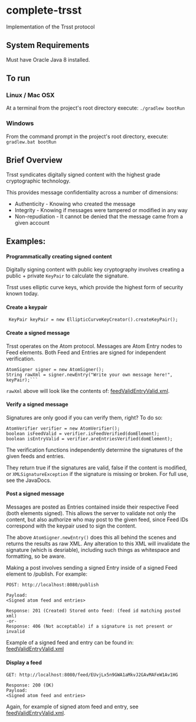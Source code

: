 complete-trsst
=============

Implementation of the Trsst protocol

System Requirements
---------
Must have Oracle Java 8 installed.

To run
-------

### Linux / Mac OSX

At a terminal from the project's root directory execute:
`./gradlew bootRun`

### Windows

From the command prompt in the project's root directory, execute:
`gradlew.bat bootRun`

Brief Overview
--------
Trsst syndicates digitally signed content with the highest grade cryptographic technology.

This provides message confidentiality across a number of dimensions:

- Authenticity - Knowing who created the message
- Integrity - Knowing if messages were tampered or modified in any way
- Non-repudiation - It cannot be denied that the message came from a given account



Examples:
---------

#### Programmatically creating signed content

Digitally signing content with public key cryptography involves creating a public + private `KeyPair` to calculate the signature.

Trsst uses elliptic curve keys, which provide the highest form of security known today.

#### Create a keypair

``` KeyPair keyPair = new EllipticCurveKeyCreator().createKeyPair();``` 

#### Create a signed message

Trsst operates on the Atom protocol.  Messages are Atom Entry nodes to Feed elements.  Both Feed and Entries are signed for independent verification.

    AtomSigner signer = new AtomSigner();
    String rawXml = signer.newEntry("Write your own message here!", keyPair);```

`rawXml` above will look like the contents of: <a href="https://github.com/TheAndruu/complete-trsst/blob/master/ct-core/src/test/resources/com/completetrsst/xml/feedValidEntryValid.xml">feedValidEntryValid.xml</a>.


#### Verify a signed message

Signatures are only good if you can verify them, right?  To do so:

    AtomVerifier verifier = new AtomVerifier();
    boolean isFeedValid = verifier.isFeedVerified(domElement);
    boolean isEntryValid = verifier.areEntriesVerified(domElement);
    
The verification functions independently determine the signatures of the given feeds and entries.  

They return true if the signatures are valid, false if the content is modified, or `XMLSignatureException` if the signature is missing or broken.  For full use, see the JavaDocs.
    

#### Post a signed message

Messages are posted as Entries contained inside their respective Feed (both elements signed).  This allows the server to validate not only the content, but also authorize who may post to the given feed, since Feed IDs correspond with the keypair used to sign the content.

The above `AtomSigner.newEntry()` does this all behind the scenes and returns the results as raw XML.  Any alteration to this XML will invalidate the signature (which is desriable), including such things as whitespace and formatting, so be aware.

Making a post involves sending a signed Entry inside of a signed Feed element to /publish.  For example:

    POST: http://localhost:8080/publish
      
    Payload: 
    <Signed atom feed and entries>

    Response: 201 (Created) Stored onto feed: (feed id matching posted xml)
    -or-
    Response: 406 (Not acceptable) if a signature is not present or invalid
    
Example of a signed feed and entry can be found in: <a href="https://github.com/TheAndruu/complete-trsst/blob/master/ct-core/src/test/resources/com/completetrsst/xml/feedValidEntryValid.xml">feedValidEntryValid.xml</a>


#### Display a feed
    GET: http://localhost:8080/feed/EUvjLx5n9GWA1aMkvJ2GAvMAFeW1Av1HG

    Response: 200 (OK)
    Payload:
    <Signed atom feed and entries>
    
Again, for example of signed atom feed and entry, see <a href="https://github.com/TheAndruu/complete-trsst/blob/master/ct-core/src/test/resources/com/completetrsst/xml/feedValidEntryValid.xml">feedValidEntryValid.xml</a>.




